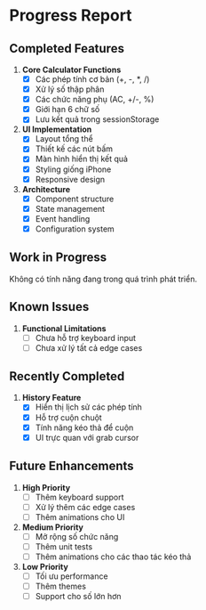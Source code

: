# Progress Report

## Completed Features
1. **Core Calculator Functions**
   - [x] Các phép tính cơ bản (+, -, *, /)
   - [x] Xử lý số thập phân
   - [x] Các chức năng phụ (AC, +/-, %)
   - [x] Giới hạn 6 chữ số
   - [x] Lưu kết quả trong sessionStorage

2. **UI Implementation**
   - [x] Layout tổng thể
   - [x] Thiết kế các nút bấm
   - [x] Màn hình hiển thị kết quả
   - [x] Styling giống iPhone
   - [x] Responsive design

3. **Architecture**
   - [x] Component structure
   - [x] State management
   - [x] Event handling
   - [x] Configuration system

## Work in Progress
Không có tính năng đang trong quá trình phát triển.

## Known Issues
1. **Functional Limitations**
   - [ ] Chưa hỗ trợ keyboard input
   - [ ] Chưa xử lý tất cả edge cases

## Recently Completed
1. **History Feature**
   - [x] Hiển thị lịch sử các phép tính
   - [x] Hỗ trợ cuộn chuột
   - [x] Tính năng kéo thả để cuộn
   - [x] UI trực quan với grab cursor

## Future Enhancements
1. **High Priority**
   - [ ] Thêm keyboard support
   - [ ] Xử lý thêm các edge cases
   - [ ] Thêm animations cho UI

2. **Medium Priority**
   - [ ] Mở rộng số chức năng
   - [ ] Thêm unit tests
   - [ ] Thêm animations cho các thao tác kéo thả

3. **Low Priority**
   - [ ] Tối ưu performance
   - [ ] Thêm themes
   - [ ] Support cho số lớn hơn
